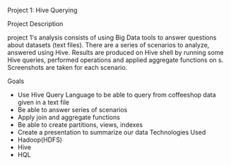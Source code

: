 Project 1: Hive Querying

Project Description

project 1's analysis consists of using Big Data tools to answer questions about datasets (text files). There are a series of scenarios to analyze, answered using Hive. Results are produced on Hive shell by running some Hive queries, performed operations and applied aggregate functions on s. Screenshots are taken for each scenario.

Goals
* Use Hive Query Language to be able to query from coffeeshop data given in a text file
* Be able to answer series of scenarios 
* Apply join and aggregate functions
* Be able to create partitions, views, indexes
* Create a presentation to summarize our data
Technologies Used
* Hadoop(HDFS)
* Hive
* HQL
